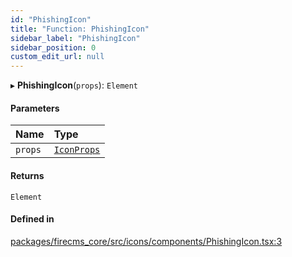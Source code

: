 ```yaml
---
id: "PhishingIcon"
title: "Function: PhishingIcon"
sidebar_label: "PhishingIcon"
sidebar_position: 0
custom_edit_url: null
---
```


▸ **PhishingIcon**(`props`): `Element`

#### Parameters

| Name | Type |
| :------ | :------ |
| `props` | [`IconProps`](../types/IconProps.md) |

#### Returns

`Element`

#### Defined in

[packages/firecms_core/src/icons/components/PhishingIcon.tsx:3](https://github.com/FireCMSco/firecms/blob/d45f3739/packages/firecms_core/src/icons/components/PhishingIcon.tsx#L3)
